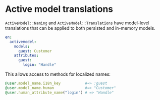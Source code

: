 # Active model translations

`ActiveModel::Naming` and `ActiveModel::Translations` have model-level
translations that can be applied to both persisted and in-memory models.

```yml
en:
  activemodel:
    models:
      guest: Customer
    attributes:
      guest:
        login: "Handle"
```

This allows access to methods for localized names:

```ruby
@user.model_name.i18n_key           #=> :guest
@user.model_name.human              #=> "Customer"
@user.human_attribute_name("login") # => "Handle"
```

